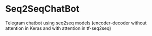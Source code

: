 # Seq2SeqChatBot
Telegram chatbot using seq2seq models (encoder-decoder without attention in Keras and with attention in tf-seq2seq) 

